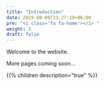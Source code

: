 ```yaml
---
title: "Introduction"
date: 2019-08-09T23:27:19+06:00
pre: "<i class='fa fa-home'></i> "
weight: 1
draft: false
---
```


Welcome to the website.

More pages coming soon...

{{% children description="true" %}}

